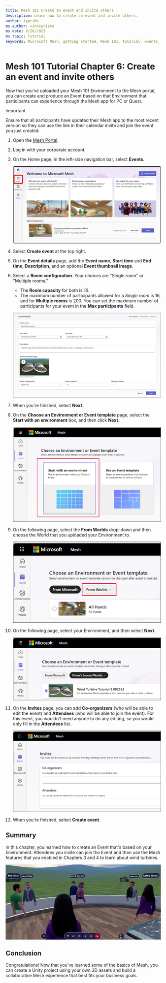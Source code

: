 ```yaml
---
title: Mesh 101 Create an event and invite others
description: Learn how to create an event and invite others.
author: typride
ms.author: vinnietieto
ms.date: 9/26/2023
ms.topic: Tutorial
keywords: Microsoft Mesh, getting started, Mesh 101, tutorial, events, experiences
---
```


# Mesh 101 Tutorial Chapter 6: Create an event and invite others

Now that you've uploaded your Mesh 101 Environment to the Mesh portal, you can
create and produce an Event based on that Environment that participants
can experience through the Mesh app for PC or Quest.

> [!IMPORTANT]
> Ensure that all participants have updated their Mesh app to the most recent version so they can use the link in their calendar invite and join the event you just created.

1. Open the [Mesh Portal](https://portal-preview.mesh.microsoft.com/).
1. Log in with your corporate account.
1. On the Home page, in the left-side navigation bar, select **Events**.

    ![___](../../../media/sample-mesh-101/466-select-events.png)

1. Select **Create event** at the top right.
1. On the **Event details** page, add the **Event name**, **Start time** and **End time**, **Description**, and an optional **Event thumbnail image**.
1. Select a **Room configuration**. Your choices are "Single room" or "Multiple rooms."

    - The **Room capacity** for both is *16*.
    - The maximum number of participants allowed for a *Single room* is 16, and for **Multiple rooms** is 200. You can set the maximum number of participants for your event in the **Max participants** field.

    ![___](../../../media/sample-mesh-101/468-event-details.png)

1. When you're finished, select **Next**.
1. On the **Choose an Environment or Event template** page, select the **Start with an environment** box, and then click **Next**.

    ![___](../../../media/sample-mesh-101/462-choose-env-button.png)

1. On the following page, select the **From Worlds** drop-down and then choose the World that you uploaded your Environment to.

    ![___](../../../media/sample-mesh-101/463-choose-worlds-drop-down.png)

1. On the following page, select your Environment, and then select **Next**.

    ![___](../../../media/sample-mesh-101/464-choose-your-env.png)

1. On the **Invites** page, you can add **Co-organizers** (who will be able to edit the event) and **Attendees** (who will be able to join the event). For this event, you wouldn't need anyone to do any editing, so you would only fill in the **Attendees** list.

    ![___](../../../media/sample-mesh-101/465-invites.png)

1. When you're finished, select **Create event**.

## Summary

In this chapter, you learned how to create an Event that's based on your
Environment. Attendees you invite can join the Event and then use the Mesh
features that you enabled in Chapters 3 and 4 to learn about wind
turbines.

![A person looking at a group of people Description automatically generated](../../../media/sample-mesh-101/image108.jpg)

## Conclusion

Congratulations! Now that you've learned some of the basics of Mesh, you
can create a Unity project using your own 3D assets and build a
collaborative Mesh experience that best fits your business goals.
